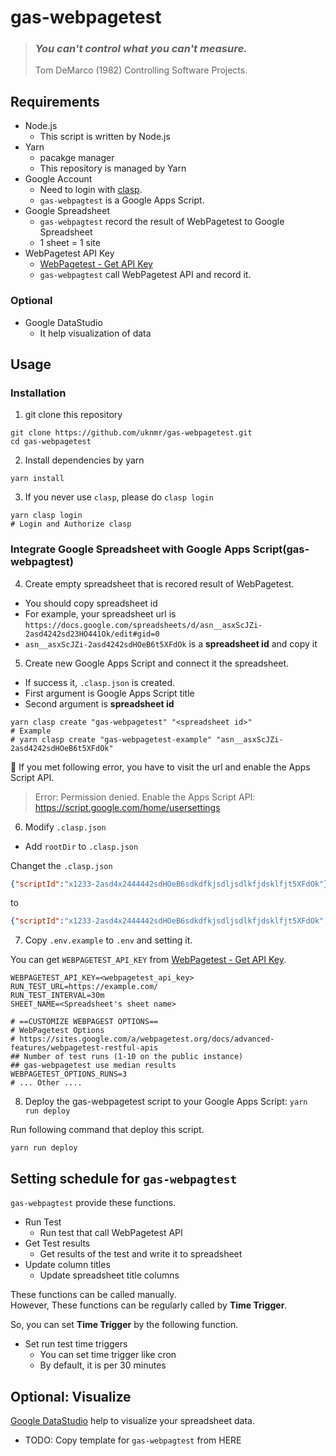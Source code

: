 # gas-webpagetest

> ### *You can't control what you can't measure.*
> Tom DeMarco (1982) Controlling Software Projects.

## Requirements

- Node.js
  - This script is written by Node.js
- Yarn
  - pacakge manager
  - This repository is managed by Yarn
- Google Account
  - Need to login with [clasp](https://github.com/google/clasp).
  - `gas-webpagtest` is a Google Apps Script.
- Google Spreadsheet
  - `gas-webpagtest` record the result of WebPagetest to Google Spreadsheet
  - 1 sheet = 1 site
- WebPagetest API Key
  - [WebPagetest - Get API Key](https://www.webpagetest.org/getkey.php)
  - `gas-webpagtest` call WebPagetest API and record it.

### Optional

- Google DataStudio
  - It help visualization of data

## Usage

### Installation

1. git clone this repository

```
git clone https://github.com/uknmr/gas-webpagetest.git
cd gas-webpagetest
```

2. Install dependencies by yarn


```
yarn install
```


3. If you never use `clasp`, please do `clasp login`

```
yarn clasp login
# Login and Authorize clasp
```

### Integrate Google Spreadsheet with Google Apps Script(gas-webpagtest)

4. Create empty spreadsheet that is recored result of WebPagetest.
  - You should copy spreadsheet id
  - For example, your spreadsheet url is `https://docs.google.com/spreadsheets/d/asn__asxScJZi-2asd4242sd23HO441Ok/edit#gid=0`
  - `asn__asxScJZi-2asd4242sdHOeB6t5XFdOk` is a **spreadsheet id** and copy it
5. Create new Google Apps Script and connect it the spreadsheet.
  - If success it, `.clasp.json` is created.
  - First argument is Google Apps Script title
  - Second argument is **spreadsheet id**

```
yarn clasp create "gas-webpagetest" "<spreadsheet id>"
# Example
# yarn clasp create "gas-webpagetest-example" "asn__asxScJZi-2asd4242sdHOeB6t5XFdOk"
```

:memo: If you met following error, you have to visit the url and enable the Apps Script API.

> Error: Permission denied. Enable the Apps Script API:
> https://script.google.com/home/usersettings

6. Modify `.clasp.json`
  - Add `rootDir` to `.clasp.json`
  
Changet the `.clasp.json`

```json
{"scriptId":"x1233-2asd4x2444442sdHOeB6sdkdfkjsdljsdlkfjdsklfjt5XFdOk"}
```

to

```json
{"scriptId":"x1233-2asd4x2444442sdHOeB6sdkdfkjsdljsdlkfjdsklfjt5XFdOk", "rootDir": "dist"}
```

7. Copy `.env.example` to `.env` and setting it.

You can get `WEBPAGETEST_API_KEY` from [WebPagetest - Get API Key](https://www.webpagetest.org/getkey.php).

```.env
WEBPAGETEST_API_KEY=<webpagetest_api_key>
RUN_TEST_URL=https://example.com/
RUN_TEST_INTERVAL=30m
SHEET_NAME=<Spreadsheet's sheet name>

# ==CUSTOMIZE WEBPAGEST OPTIONS==
# WebPagetest Options
# https://sites.google.com/a/webpagetest.org/docs/advanced-features/webpagetest-restful-apis
## Number of test runs (1-10 on the public instance)
## gas-webpagetest use median results
WEBPAGETEST_OPTIONS_RUNS=3
# ... Other .... 
```


8. Deploy the gas-webpagetest script to your Google Apps Script: `yarn run deploy`

Run following command that deploy this script.

```
yarn run deploy
```

## Setting schedule for `gas-webpagtest`

`gas-webpagtest` provide these functions.

- Run Test
  - Run test that call WebPagetest API
- Get Test results
  - Get results of the test and write it to spreadsheet
- Update column titles
  - Update spreadsheet title columns

These functions can be called manually.  
However, These functions can be regularly called by **Time Trigger**.

So, you can set **Time Trigger** by the following function.

- Set run test time triggers
  - You can set time trigger like cron
  - By default, it is per 30 minutes

## Optional: Visualize

[Google DataStudio](https://datastudio.google.com) help to visualize your spreadsheet data.

- TODO: Copy template for `gas-webpagtest` from HERE
